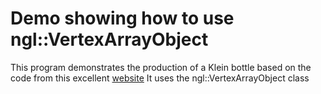# Demo showing how to use ngl::VertexArrayObject

This program demonstrates the production of a Klein bottle based on the code from this excellent [website](http://paulbourke.net/geometry/klein/) It uses the ngl::VertexArrayObject class
